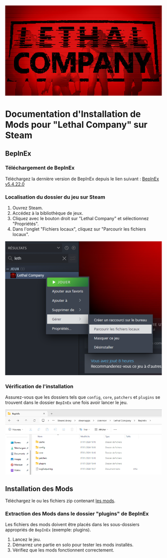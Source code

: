 ![Lethal-Company.jpg](./pictures/Lethal-Company.jpg)

# Documentation d'Installation de Mods pour "Lethal Company" sur Steam

## BepInEx

### Téléchargement de BepInEx

Téléchargez la dernière version de BepInEx depuis le lien suivant : [BepInEx v5.4.22.0](https://github.com/BepInEx/BepInEx/releases/download/v5.4.22/BepInEx_x64_5.4.22.0.zip)

### Localisation du dossier du jeu sur Steam

1. Ouvrez Steam.
2. Accédez à la bibliothèque de jeux.
3. Cliquez avec le bouton droit sur "Lethal Company" et sélectionnez "Propriétés".
4. Dans l'onglet "Fichiers locaux", cliquez sur "Parcourir les fichiers locaux".

![Steam.png](./pictures/steam.png)

### Vérification de l'installation

Assurez-vous que les dossiers tels que `config`, `core`, `patchers` et `plugins` se trouvent dans le dossier `BepInEx` une fois avoir lancer le jeu.

![BepInEx.png](./pictures/BepInEx.png)

## Installation des Mods

Téléchargez le ou les fichiers zip contenant [les mods](./Mods.md).

### Extraction des Mods dans le dossier "plugins" de BepInEx

Les fichiers des mods doivent être placés dans les sous-dossiers appropriés de `BepInEx` (exemple: plugins).

1. Lancez le jeu.
2. Démarrez une partie en solo pour tester les mods installés.
3. Vérifiez que les mods fonctionnent correctement.